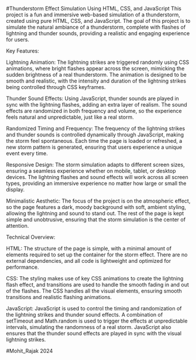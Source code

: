 #Thunderstorm Effect Simulation Using HTML, CSS, and JavaScript
This project is a fun and immersive web-based simulation of a thunderstorm, created using pure HTML, CSS, and JavaScript. The goal of this project is to simulate the natural ambiance of a thunderstorm, complete with flashes of lightning and thunder sounds, providing a realistic and engaging experience for users.

Key Features:

Lightning Animation: The lightning strikes are triggered randomly using CSS animations, where bright flashes appear across the screen, mimicking the sudden brightness of a real thunderstorm. The animation is designed to be smooth and realistic, with the intensity and duration of the lightning strikes being controlled through CSS keyframes.

Thunder Sound Effects: Using JavaScript, thunder sounds are played in sync with the lightning flashes, adding an extra layer of realism. The sound effects are randomized in both frequency and volume, so the experience feels natural and unpredictable, just like a real storm.

Randomized Timing and Frequency: The frequency of the lightning strikes and thunder sounds is controlled dynamically through JavaScript, making the storm feel spontaneous. Each time the page is loaded or refreshed, a new storm pattern is generated, ensuring that users experience a unique event every time.

Responsive Design: The storm simulation adapts to different screen sizes, ensuring a seamless experience whether on mobile, tablet, or desktop devices. The lightning flashes and sound effects will work across all screen types, providing an immersive experience no matter how large or small the display.

Minimalistic Aesthetic: The focus of the project is on the atmospheric effect, so the page features a dark, moody background with soft, ambient styling, allowing the lightning and sound to stand out. The rest of the page is kept simple and unobtrusive, ensuring that the storm simulation is the center of attention.

Technical Overview:

HTML: The structure of the page is simple, with a minimal amount of elements required to set up the container for the storm effect. There are no external dependencies, and all code is lightweight and optimized for performance.

CSS: The styling makes use of key CSS animations to create the lightning flash effect, and transitions are used to handle the smooth fading in and out of the flashes. The CSS handles all the visual elements, ensuring smooth transitions and realistic flashing animations.

JavaScript: JavaScript is used to control the timing and randomization of the lightning strikes and thunder sound effects. A combination of setTimeout and Math.random is used to trigger the effects at unpredictable intervals, simulating the randomness of a real storm. JavaScript also ensures that the thunder sound effects are played in sync with the visual lightning strikes.



#Mohit_Rajak 2024